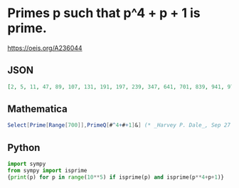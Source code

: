 # Primes p such that p^4 \+ p \+ 1 is prime\.
https://oeis.org/A236044
## JSON
```JSON
[2, 5, 11, 47, 89, 107, 131, 191, 197, 239, 347, 641, 701, 839, 941, 977, 1049, 1061, 1289, 1709, 1847, 1871, 1949, 1979, 2129, 2789, 2897, 3371, 3557, 3719, 3761, 3917, 4001, 4091, 4211, 4289, 4337, 4397, 4547, 4751]
```
## Mathematica
```Mathematica
Select[Prime[Range[700]],PrimeQ[#^4+#+1]&] (* _Harvey P. Dale_, Sep 27 2014 *)
```
## Python
```Python
import sympy
from sympy import isprime
{print(p) for p in range(10**5) if isprime(p) and isprime(p**4+p+1)}
```
